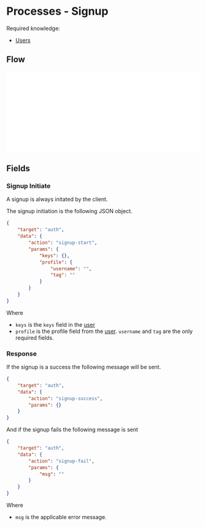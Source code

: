 # Processes - Signup

Required knowledge: 
- [Users](/api/markdown/definitions/User.md)

## Flow 

![Auth Signup Flow Diagram](/api/diagrams/flows/ws/auth/signup.png)

## Fields 

### Signup Initiate 

A signup is always initated by the client. 

The signup initiation is the following JSON object.

```json
{
    "target": "auth",
    "data": {
        "action": "signup-start",
        "params": {
            "keys": {},
            "profile": {
                "username": "",
                "tag": ""
            }
        }
    }
}
```

Where
- `keys` is the `keys` field in the [user](/api/markdown/definitions/User.md#simple)
- `profile` is the profile field from the [user](/api/markdown/definitions/User.md#simple). `username` and `tag` are the only required fields. 

### Response

If the signup is a success the following message will be sent.

```json 
{
    "target": "auth",
    "data": {
        "action": "signup-success",
        "params": {}
    }
}
```

And if the signup fails the following message is sent

```json
{
    "target": "auth",
    "data": {
        "action": "signup-fail",
        "params": {
            "msg": ""
        }
    }
}
```

Where 
- `msg` is the applicable error message.

